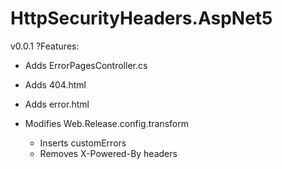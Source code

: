 # HttpSecurityHeaders.AspNet5

v0.0.1
?Features:
- Adds ErrorPagesController.cs
- Adds 404.html
- Adds error.html

- Modifies Web.Release.config.transform
  - Inserts customErrors
  - Removes X-Powered-By headers